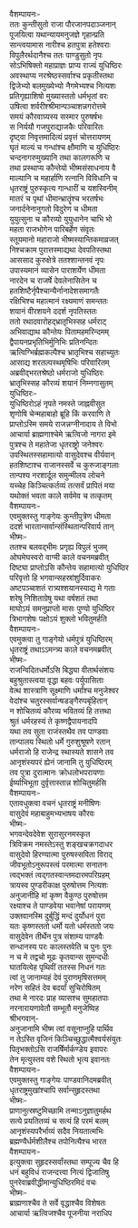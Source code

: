 वैशम्पायनः-  
ततः कुन्तीसुतो राजा पौरजानपदाञ्जनान्  
पूजयित्वा यथान्यायमनुजज्ञे गृहान्प्रति  
सान्त्वयामास नारीश्च हतपुत्रा हतेश्वराः  
विपुलैरर्थदानैश्च ततः पाण्डुसुतो नृपः  
सोऽभिषिक्तो महाप्राज्ञः प्राप्य राज्यं युधिष्ठिरः  
अवस्थाप्य नरश्रेष्ठस्सर्वाश्च प्रकृतीस्तथा  
द्विजेभ्यो बलमुख्येभ्यो नैगमेभ्यश्च नित्यशः  
प्रतिगृह्याशिषो मुख्यास्ततो धर्मभृतां वरः  
उषित्वा शर्वरीश्श्रीमान्पञ्चाशन्नगरोत्तमे  
समयं कौरवाग्र्यस्य सस्मार पुरुषर्षभः  
स निर्ययौ गजपुराद्याजकैः परिवारितः  
दृष्ट्वा निवृत्तमादित्यं प्रवृत्तं चोत्तरायणम्  
घृतं माल्यं च गन्धांश्च क्षौमाणि च युधिष्ठिरः  
चन्दनागरुमुख्यानि तथा कालगरूणि च  
तथा प्रस्थाप्य कौन्तेयो भीष्मसंसाधनाय वै  
माल्यानि च महार्हाणि रत्नानि विविधानि च   
धृतराष्ट्रं पुरुस्कृत्य गान्धारीं च यशस्विनीम्  
मातरं च पृथां धीमान्भ्रातॄंश्च भरतर्षभः  
जनार्दनेनानुगतो विदुरेण च धीमता  
युयुत्सुना च कौरव्यो युयुधानेन चाभि भो  
महता राजभोगेन पारिबर्हेण संवृतः  
स्तूयमानो महाराजो भीष्मस्यान्तिकमाव्रजत्  
निश्चक्राम पुरात्तस्माद्यथा देवपतिस्तथा  
आससाद कुरुक्षेत्रे ततश्शान्तनवं नृपः  
उपास्यमानं व्यासेन पाराशर्येण धीमता  
नारदेन च राजर्षे देवलेनासितेन च  
हतशिष्टैर्नृपैश्चान्यैर्नानादेशसमागतैः  
रक्षिभिश्च महात्मानं रक्ष्यमाणं समन्ततः  
शयानं वीरशयने ददर्श नृपतिस्ततः  
ततो रथादवारोहद्भ्रातृभिस्सह धर्मराट्  
अभिवाद्याथ कौन्तेयः पितामहमरिन्दमम्  
द्वैपायनप्रभृतिभिर्मुनिभिः प्रतिनन्दितः  
ऋत्विग्भिर्ब्रह्मकल्पैश्च भ्रातृभिश्च सहाच्युतः  
आसाद्य शरतल्पस्थमृषिभिः परिवारितम्  
अब्रवीद्भरतश्रेष्ठो धर्मराजो युधिष्ठिरः  
भ्रातृभिस्सह कौरव्यं शयानं निम्नगासुतम्  
युधिष्ठिरः-  
युधिष्ठिरोऽहं नृपते नमस्ते जाह्नवीसुत  
शृणोषि चेन्महाबाहो ब्रूहि किं करवाणि ते  
प्राप्तोऽस्मि समये राजन्नग्नीनादाय ते विभो  
आचार्या ब्राह्मणाश्चेमे ऋत्विजो नागरा इमे  
पुत्रश्च ते महातेजा धृतराष्ट्रो जनेश्वरः  
उपस्थितस्सहामात्यो वासुदेवश्च वीर्यवान्  
हतशिष्टाश्च राजानस्सर्वे च कुरुजाङ्गलाः  
तान्पश्य नरशार्दूल समुन्मीलय लोचने  
यच्चेह किञ्चित्कर्तव्यं तत्सर्वं प्रापितं मया  
यथोक्तं भवता काले सर्वमेव च तत्कृतम्  
वैशम्पायनः-  
एवमुक्तस्तु गाङ्गेयः कुन्तीपुत्रेण धीमता  
ददर्श भारतान्सर्वान्संस्थितान्परिवार्य तान्  
भीष्मः-  
ततश्च बलवद्भीमः प्रगृह्य विपुलं भुजम्  
ओघमेघस्वरो वाग्मी काले वचनमब्रवीत्  
दिष्ट्या प्राप्तोऽसि कौन्तेय सहामात्यो युधिष्ठिर  
परिवृत्तो हि भगवान्सहस्रांशुर्दिवाकरः  
अष्टपञ्चाशतं रात्र्यश्शयानस्याद्य मे गताः  
शरेषु निशिताग्रेषु यथा वर्षशतं तथा  
माघोऽयं समनुप्राप्तो मासः पुण्यो युधिष्ठिर  
त्रिभागशेषः पक्षोऽयं शुक्लो भवितुमर्हति  
वैशम्पायनः-  
एवमुक्त्वा तु गाङ्गेयो धर्मपुत्रं युधिष्ठिरम्  
धृतराष्ट्रं तथाऽऽमन्त्र्य काले वचनमब्रवीत्  
भीष्मः-  
राजन्विदितधर्मोऽसि बिद्ध्या वीतार्थसंशयः  
बहुश्रुतास्त्वया वृद्धा बहवः पर्युपासिताः  
वेत्थ शास्त्राणि सूक्ष्माणि धर्मांश्च मनुजेश्वर  
वेदांश्च चतुरस्सर्वान्षडङ्गैरुपबृंहितान्  
न शोचितव्यं कौरव्य भवितव्यं हि तत्तथा  
श्रुतं धर्मरहस्यं ते कृष्णद्वैपायनादपि  
यथा तव सुता राजंस्तथैव तव पाण्डवाः  
तान्पालय स्थितो धर्मे गुरुशुश्रूषणे रतान्  
धर्मराजो हि राजेन्द्र स्थास्यते शासने तव  
आनृशंस्यपरं ह्येनं जानामि तु युधिष्ठिरम्  
तव पुत्रा दुरात्मानः क्रोधलोभपरायणाः  
ईर्ष्याभिभूता दुर्वृत्तास्तान्न शोचितुमर्हसि  
वैशम्पायनः-  
एतावधुक्त्वा वचनं धृतराष्ट्रं मनीषिणः  
वासुदेवं महाबाहुमभ्यभाषय कौरवः  
भीष्मः-  
भगवन्देवदेवेश सुरासुरनमस्कृत  
त्रिविक्रम नमस्तेऽस्तु शङ्खचक्रगदाधर  
वासुदेवो हिरण्यात्मा पुरुषस्सविता विराद्  
जीवभूतोऽनुरूपस्त्वं परमात्मा सनातनः  
त्वद्भक्तं त्वद्गतस्वान्तमदारमपरिग्रहम्  
त्रायस्व पुण्डरीकाक्ष पुरुषोत्तम नित्यशः  
अनुजानीहि मां कृष्ण वैकुण्ठ पुरुषोत्तम  
रक्ष्याश्च ते पाण्डवेया भवानेषां परायणम्  
उक्तवानस्मि दुर्बुद्धिं मन्दं दुर्योधनं पुरा  
यतः कृष्णस्ततो धर्मो यतो धर्मस्ततो जयः  
वासुदेवेन तीर्थेन पुत्र संशाम्य पाण्डवैः  
सन्धानस्य परः कालस्तवेति च पुनः पुनः  
न च मे तद्वचो मूढः कृतवान्स सुमन्दधीः  
घातयित्वेह पृथिवीं ततस्स निधनं गतः  
त्वां तु जानाम्यहं देवं पुराणमृषिसत्तमम्  
नरेण सहितं देव बदर्यां सुचिरोषितम्  
तथा मे नारदः प्राह व्यासश्च सुमहातपाः  
नरनारायणावेतौ सम्भूतौ मनुजेष्विह  
श्रीभगवान्-  
अनुजानामि भीष्म त्वां वसूनाप्नुहि पार्थिव  
न तेऽस्ति वृजिनं किञ्चिच्छुद्धात्मैश्वर्यसंयुतः  
पितृभक्तोऽसि राजर्षेिर्मार्कण्डेय इवापरः  
तेन मृत्युस्तव वशे स्थितो भृत्य इवानतः  
वैशम्पायनः-  
एवमुक्तस्तु गाङ्गेयः पाण्डवानिदमब्रवीत्  
धृतराष्ट्रमुखांश्चापि सर्वान्सुहृदस्तथा  
भीष्मः-  
प्राणानुत्स्रष्टुमिच्छामि तन्माऽनुज्ञातुमर्हथ  
सत्ये प्रयतितव्यं च सत्यं हि परमं बलम्  
आनृशंस्यपरैर्भाव्यं सदैव नियतात्मभिः  
ब्रह्मण्यैर्धर्मशीलैश्च तपोनित्यैश्च भारत  
वैशम्पायनः-  
इत्युक्त्वा सुहृदस्सर्वांस्तथा सम्पूज्य चैव हि  
धनं बहुविधं राजन्दत्त्वा नित्यं द्विजातिषु  
पुनरेवाब्रवीद्धीमान्युधिष्ठिरमिदं वचः  
भीष्मः-  
ब्राह्मणाश्चैव ते सर्वे वृद्धाश्चैव विशेषतः  
आचार्या ऋत्विजश्चैव पूजनीया नराधिप  
